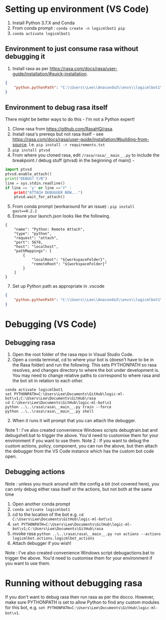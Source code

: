 # Setting up environment (VS Code)
1. Install Python 3.7.X and Conda
2. From conda prompt : `conda create -n logicmlbot1 pip`
3. `conda activate logicmlbot1`

## Environment to just consume rasa without debugging it
1. Install rasa as per https://rasa.com/docs/rasa/user-guide/installation/#quick-installation.

```json
{
    "python.pythonPath": "C:\\Users\\Lee\\Anaconda3\\envs\\logicmlbot1\\python.exe"
}
```

## Environment to debug rasa itself
There might be better ways to do this - I'm not a Python expert!
1. Clone rasa from https://github.com/RasaHQ/rasa.
2. Install rasa's prereqs but not rasa itself - see https://rasa.com/docs/rasa/user-guide/installation/#building-from-source. I.e. `pip install -r requirements.txt`
3. `pip install ptvsd`
4. From where you cloned rasa, edit `/rasa/rasa/__main__.py` to include the breakpoint / debug stuff (ptvsd) in the beginning of main() -
```python
import ptvsd
ptvsd.enable_attach()
print("DEBUG? Y/N")
line = sys.stdin.readline()
if line == 'y' or line =='Y" :
    print("ATTACH DEBUGGER NOW...")
    ptvsd.wait_for_attach()
```
5. From conda prompt (workaround for an issue) : ```pip install gast==0.2.2```
6. Ensure your launch.json looks like the following.

```
{
    "name": "Python: Remote Attach",
    "type": "python",
    "request": "attach",
    "port": 5678,
    "host": "localhost",
    "pathMappings": [
        {
            "localRoot": "${workspaceFolder}",
            "remoteRoot": "${workspaceFolder}"
        }
    ]
}
```

7. Set up Python path as appropriate in .vscode

```json
{
    "python.pythonPath": "C:\\Users\\Lee\\Anaconda3\\envs\\logicmlbot1\\python.exe"
}
```

# Debugging  (VS Code)
## Debugging rasa
1. Open the root folder of the rasa repo in Visual Studio Code.
2. Open a conda terminal, cd to where your bot is (doesn't have to be in the Rasa folder) and run the following. This sets PYTHONPATH so rasa resolves, and changes directory to where the bot under development is. You may need to change relative paths to correspond to where rasa and the bot sit in relation to each other.

```
conda activate logicmlbot1
set PYTHONPATH=C:\Users\Lee\Documents\GitHub\logic-ml-bot\v1;C:\Users\Lee\Documents\GitHub\rasa
cd C:\Users\Lee\Documents\GitHub\logic-ml-bot\v1
python ..\..\rasa\rasa\__main__.py train --force
python ..\..\rasa\rasa\__main__.py shell
 ```

2. When it runs it will prompt that you can attach the debugger.

Note 1 : I've also created convenience Windows scripts debugtrain.bat and debugshell.bat to trigger the above. You'd need to customise them for your environment if you want to use them.
Note 2 : If you want to debug the custom actions, policy, component, you can run the above, but then attach the debugger from the VS Code instance which has the custom bot code open.

## Debugging actions
Note : unless you muck around with the config a bit (not covered here), you can only debug either rasa itself or the actions, but not both at the same time

1. Open another conda prompt
2. `conda activate logicmlbot1`
3. cd to the location of the bot e.g. `cd C:\Users\Lee\Documents\GitHub\logic-ml-bot\v1`
4. `set PYTHONPATH=C:\Users\Lee\Documents\GitHub\logic-ml-bot\v1;C:\Users\Lee\Documents\GitHub\rasa`
5. invoke rasa `python ..\..\rasa\rasa\__main__.py run actions --actions logicmlbot.actions.logicmlbot_actions`
6. Attach debugger if you wish!

Note : I've also created convenience Windows script debugactions.bat to trigger the above. You'd need to customise them for your environment if you want to use them.

# Running without debugging rasa
If you don't want to debug rasa then run rasa as per the docco. However, make sure PYTHONPATH is set to allow Python to find any custom modules for this bot, e.g. `set PYTHONPATH=C:\Users\Lee\Documents\GitHub\logic-ml-bot\v1`. 

